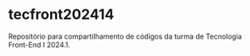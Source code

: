 # tecfront202414
Repositório para compartilhamento de códigos da turma de Tecnologia Front-End I 2024.1.
